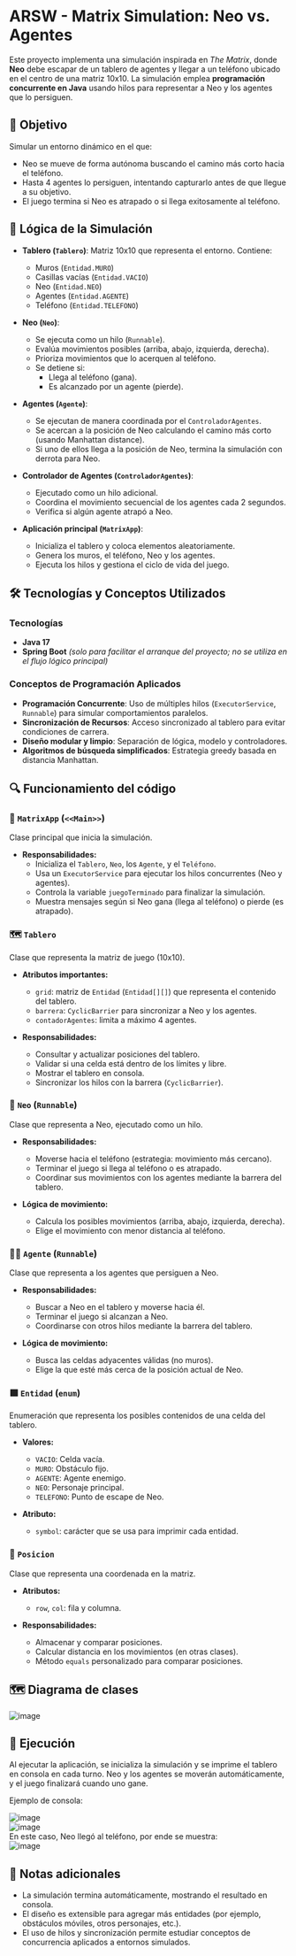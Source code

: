 # ARSW - Matrix Simulation: Neo vs. Agentes

Este proyecto implementa una simulación inspirada en *The Matrix*, donde **Neo** debe escapar de un tablero de agentes y llegar a un teléfono ubicado en el centro de una matriz 10x10. La simulación emplea **programación concurrente en Java** usando hilos para representar a Neo y los agentes que lo persiguen.

## 🎯 Objetivo

Simular un entorno dinámico en el que:
- Neo se mueve de forma autónoma buscando el camino más corto hacia el teléfono.
- Hasta 4 agentes lo persiguen, intentando capturarlo antes de que llegue a su objetivo.
- El juego termina si Neo es atrapado o si llega exitosamente al teléfono.

## 🧠 Lógica de la Simulación

- **Tablero (`Tablero`)**: Matriz 10x10 que representa el entorno. Contiene:
  - Muros (`Entidad.MURO`)
  - Casillas vacías (`Entidad.VACIO`)
  - Neo (`Entidad.NEO`)
  - Agentes (`Entidad.AGENTE`)
  - Teléfono (`Entidad.TELEFONO`)

- **Neo (`Neo`)**:
  - Se ejecuta como un hilo (`Runnable`).
  - Evalúa movimientos posibles (arriba, abajo, izquierda, derecha).
  - Prioriza movimientos que lo acerquen al teléfono.
  - Se detiene si:
    - Llega al teléfono (gana).
    - Es alcanzado por un agente (pierde).

- **Agentes (`Agente`)**:
  - Se ejecutan de manera coordinada por el `ControladorAgentes`.
  - Se acercan a la posición de Neo calculando el camino más corto (usando Manhattan distance).
  - Si uno de ellos llega a la posición de Neo, termina la simulación con derrota para Neo.

- **Controlador de Agentes (`ControladorAgentes`)**:
  - Ejecutado como un hilo adicional.
  - Coordina el movimiento secuencial de los agentes cada 2 segundos.
  - Verifica si algún agente atrapó a Neo.

- **Aplicación principal (`MatrixApp`)**:
  - Inicializa el tablero y coloca elementos aleatoriamente.
  - Genera los muros, el teléfono, Neo y los agentes.
  - Ejecuta los hilos y gestiona el ciclo de vida del juego.

## 🛠️ Tecnologías y Conceptos Utilizados

### Tecnologías
- **Java 17**
- **Spring Boot** *(solo para facilitar el arranque del proyecto; no se utiliza en el flujo lógico principal)*

### Conceptos de Programación Aplicados
- **Programación Concurrente**: Uso de múltiples hilos (`ExecutorService`, `Runnable`) para simular comportamientos paralelos.
- **Sincronización de Recursos**: Acceso sincronizado al tablero para evitar condiciones de carrera.
- **Diseño modular y limpio**: Separación de lógica, modelo y controladores.
- **Algoritmos de búsqueda simplificados**: Estrategia greedy basada en distancia Manhattan.

## 🔍 Funcionamiento del código

### 🏁 `MatrixApp` (`<<Main>>`)
Clase principal que inicia la simulación.

- **Responsabilidades:**
  - Inicializa el `Tablero`, `Neo`, los `Agente`, y el `Teléfono`.
  - Usa un `ExecutorService` para ejecutar los hilos concurrentes (Neo y agentes).
  - Controla la variable `juegoTerminado` para finalizar la simulación.
  - Muestra mensajes según si Neo gana (llega al teléfono) o pierde (es atrapado).



### 🗺️ `Tablero`
Clase que representa la matriz de juego (10x10).

- **Atributos importantes:**
  - `grid`: matriz de `Entidad` (`Entidad[][]`) que representa el contenido del tablero.
  - `barrera`: `CyclicBarrier` para sincronizar a Neo y los agentes.
  - `contadorAgentes`: limita a máximo 4 agentes.

- **Responsabilidades:**
  - Consultar y actualizar posiciones del tablero.
  - Validar si una celda está dentro de los límites y libre.
  - Mostrar el tablero en consola.
  - Sincronizar los hilos con la barrera (`CyclicBarrier`).



### 👤 `Neo` (`Runnable`)
Clase que representa a Neo, ejecutado como un hilo.

- **Responsabilidades:**
  - Moverse hacia el teléfono (estrategia: movimiento más cercano).
  - Terminar el juego si llega al teléfono o es atrapado.
  - Coordinar sus movimientos con los agentes mediante la barrera del tablero.

- **Lógica de movimiento:**
  - Calcula los posibles movimientos (arriba, abajo, izquierda, derecha).
  - Elige el movimiento con menor distancia al teléfono.



### 👮‍♂️ `Agente` (`Runnable`)
Clase que representa a los agentes que persiguen a Neo.

- **Responsabilidades:**
  - Buscar a Neo en el tablero y moverse hacia él.
  - Terminar el juego si alcanzan a Neo.
  - Coordinarse con otros hilos mediante la barrera del tablero.

- **Lógica de movimiento:**
  - Busca las celdas adyacentes válidas (no muros).
  - Elige la que esté más cerca de la posición actual de Neo.



### 🟩 `Entidad` (`enum`)
Enumeración que representa los posibles contenidos de una celda del tablero.

- **Valores:**
  - `VACIO`: Celda vacía.
  - `MURO`: Obstáculo fijo.
  - `AGENTE`: Agente enemigo.
  - `NEO`: Personaje principal.
  - `TELEFONO`: Punto de escape de Neo.

- **Atributo:**
  - `symbol`: carácter que se usa para imprimir cada entidad.



### 📍 `Posicion`
Clase que representa una coordenada en la matriz.

- **Atributos:**
  - `row`, `col`: fila y columna.

- **Responsabilidades:**
  - Almacenar y comparar posiciones.
  - Calcular distancia en los movimientos (en otras clases).
  - Método `equals` personalizado para comparar posiciones.

## 🗺️ Diagrama de clases

![image](https://github.com/user-attachments/assets/b8799c17-7277-432f-bbbd-d65459fb3580)  

## 🧪 Ejecución

Al ejecutar la aplicación, se inicializa la simulación y se imprime el tablero en consola en cada turno. Neo y los agentes se moverán automáticamente, y el juego finalizará cuando uno gane.

Ejemplo de consola:

![image](https://github.com/user-attachments/assets/43c3fa29-ed9e-4314-b106-aa015abdae3d)  
![image](https://github.com/user-attachments/assets/5f239cf5-c3c7-42aa-9855-ac5fe3b63107)  
En este caso, Neo llegó al teléfono, por ende se muestra:  
![image](https://github.com/user-attachments/assets/ed94b1f2-c043-447f-b127-7e868beaa4e6)  


## 📌 Notas adicionales

- La simulación termina automáticamente, mostrando el resultado en consola.
- El diseño es extensible para agregar más entidades (por ejemplo, obstáculos móviles, otros personajes, etc.).
- El uso de hilos y sincronización permite estudiar conceptos de concurrencia aplicados a entornos simulados.

